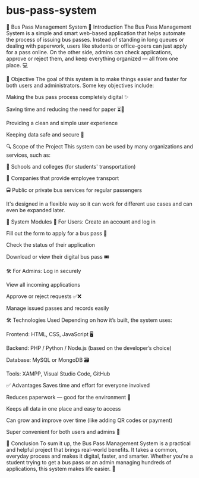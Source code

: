 # bus-pass-system
🚌 Bus Pass Management System
📌 Introduction
The Bus Pass Management System is a simple and smart web-based application that helps automate the process of issuing bus passes. Instead of standing in long queues or dealing with paperwork, users like students or office-goers can just apply for a pass online. On the other side, admins can check applications, approve or reject them, and keep everything organized — all from one place. 💻

🎯 Objective
The goal of this system is to make things easier and faster for both users and administrators. Some key objectives include:

Making the bus pass process completely digital ✨

Saving time and reducing the need for paper ⏳📄

Providing a clean and simple user experience

Keeping data safe and secure 🔐

🔍 Scope of the Project
This system can be used by many organizations and services, such as:

🏫 Schools and colleges (for students' transportation)

🏢 Companies that provide employee transport

🚍 Public or private bus services for regular passengers

It's designed in a flexible way so it can work for different use cases and can even be expanded later.

🧩 System Modules
👤 For Users:
Create an account and log in

Fill out the form to apply for a bus pass 📝

Check the status of their application

Download or view their digital bus pass 🎟️

🛠️ For Admins:
Log in securely

View all incoming applications

Approve or reject requests ✅❌

Manage issued passes and records easily

🛠️ Technologies Used
Depending on how it’s built, the system uses:

Frontend: HTML, CSS, JavaScript 🖥️

Backend: PHP / Python / Node.js (based on the developer’s choice)

Database: MySQL or MongoDB 🗃️

Tools: XAMPP, Visual Studio Code, GitHub

✅ Advantages
Saves time and effort for everyone involved

Reduces paperwork — good for the environment 🌱

Keeps all data in one place and easy to access

Can grow and improve over time (like adding QR codes or payment)

Super convenient for both users and admins 🚀

🏁 Conclusion
To sum it up, the Bus Pass Management System is a practical and helpful project that brings real-world benefits. It takes a common, everyday process and makes it digital, faster, and smarter. Whether you're a student trying to get a bus pass or an admin managing hundreds of applications, this system makes life easier. 🙌
